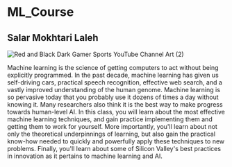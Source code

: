 # ML_Course

## Salar Mokhtari Laleh 

![Red and Black Dark Gamer Sports YouTube Channel Art (2)](https://user-images.githubusercontent.com/75142232/156604678-3a613fed-28ed-4d11-93a4-2f732627d00f.png)



Machine learning is the science of getting computers to act without being explicitly programmed. In the past decade, machine learning has given us self-driving cars, practical speech recognition, effective web search, and a vastly improved understanding of the human genome. Machine learning is so pervasive today that you probably use it dozens of times a day without knowing it. Many researchers also think it is the best way to make progress towards human-level AI. In this class, you will learn about the most effective machine learning techniques, and gain practice implementing them and getting them to work for yourself. More importantly, you'll learn about not only the theoretical underpinnings of learning, but also gain the practical know-how needed to quickly and powerfully apply these techniques to new problems. Finally, you'll learn about some of Silicon Valley's best practices in innovation as it pertains to machine learning and AI.
